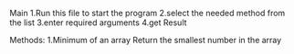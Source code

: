 Main
1.Run this file to start the program
2.select the needed method from the list 
3.enter required arguments
4.get Result


Methods:
1.Minimum of an array 
Return the smallest number in  the array 
